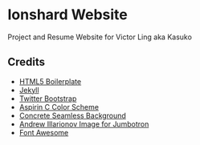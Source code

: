 Ionshard Website
==================

Project and Resume Website for Victor Ling aka Kasuko


## Credits
* [HTML5 Boilerplate](http://html5boilerplate.com/)
* [Jekyll](http://jekyllrb.com/)
* [Twitter Bootstrap](http://getbootstrap.com/)
* [Aspirin C Color Scheme](https://color.adobe.com/Aspirin-C-color-theme-251864/)
* [Concrete Seamless Background](http://subtlepatterns.com/concrete-seamless/)
* [Andrew Illarionov Image for Jumbotron](https://download.unsplash.com/photo-1437419764061-2473afe69fc2)
* [Font Awesome](http://fortawesome.github.io/Font-Awesome/)

